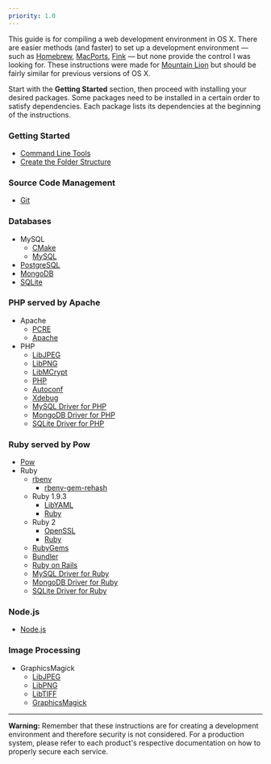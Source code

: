 ```yaml
---
priority: 1.0
---
```


This guide is for compiling a web development environment in OS X. There are easier methods (and faster) to set up a development environment — such as [Homebrew](http://mxcl.github.com/homebrew/), [MacPorts](http://www.macports.org/), [Fink](http://www.finkproject.org/) — but none provide the control I was looking for. These instructions were made for [Mountain Lion](http://en.wikipedia.org/wiki/OS_X_Mountain_Lion) but should be fairly similar for previous versions of OS X.

Start with the **Getting Started** section, then proceed with installing your desired packages. Some packages need to be installed in a certain order to satisfy dependencies. Each package lists its dependencies at the beginning of the instructions.

### Getting Started

- [Command Line Tools](/started-cli)
- [Create the Folder Structure](/started-folders)

### Source Code Management

- [Git](/git)

### Databases

- MySQL
	- [CMake](/cmake)
	- [MySQL](/mysql)
- [PostgreSQL](/postgresql)
- [MongoDB](/mongodb)
- [SQLite](/sqlite)
	
### PHP served by Apache
- Apache
	- [PCRE](/pcre)
	- [Apache](/apache)
- PHP
	- [LibJPEG](/lib-jpeg)
	- [LibPNG](/lib-png)
	- [LibMCrypt](/lib-mcrypt)
	- [PHP](/php)
	- [Autoconf](/autoconf)
	- [Xdebug](/php-xdebug)
	- [MySQL Driver for PHP](/php-mysql)
	- [MongoDB Driver for PHP](/php-mongodb)
	- [SQLite Driver for PHP](/php-sqlite)

### Ruby served by Pow

- [Pow](/pow)
- Ruby
	- [rbenv](/ruby-rbenv)
		- [rbenv-gem-rehash](/ruby-rbenv-gem-rehash)
	- Ruby 1.9.3
		- [LibYAML](/lib-yaml)
		- [Ruby](/ruby-193)
	- Ruby 2
		- [OpenSSL](/openssl)
		- [Ruby](/ruby-2)
	- [RubyGems](/ruby-gems)
	- [Bundler](/ruby-bundler)
	- [Ruby on Rails](/ruby-rails)
	- [MySQL Driver for Ruby](/ruby-mysql)
	- [MongoDB Driver for Ruby](/ruby-mongodb)
	- [SQLite Driver for Ruby](/ruby-sqlite)

### Node.js

- [Node.js](/node)

### Image Processing

- GraphicsMagick
	- [LibJPEG](/lib-jpeg)
	- [LibPNG](/lib-png)
	- [LibTIFF](/lib-tiff)
	- [GraphicsMagick](/graphicsmagick)

---
**Warning:** Remember that these instructions are for creating a development environment and therefore security is not considered. For a production system, please refer to each product's respective documentation on how to properly secure each service.
